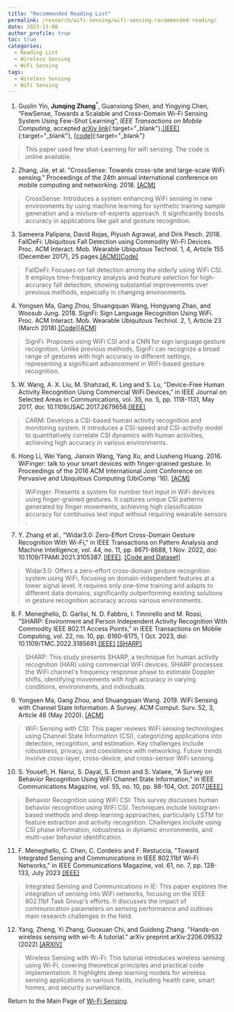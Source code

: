```yaml
---
title: "Recommended Reading List"
permalink: /research/wifi-sensing/wifi-sensing-recommended-reading/
date: 2023-11-08
author_profile: true
toc: true
categories:
  - Reading List
  - Wireless Sensing
  - WiFi Sensing
tags:
  - Wireless Sensing
  - WiFi Sensing
---
```


1. Guolin Yin, **Junqing Zhang**<sup>*</sup>, Guanxiong Shen, and Yingying Chen, “FewSense, Towards a Scalable and Cross-Domain Wi-Fi Sensing System Using Few-Shot Learning”, _IEEE Transactions on Mobile Computing_, accepted [arXiv link](https://arxiv.org/abs/2203.02014){:target="_blank"},[[IEEE]](https://ieeexplore.ieee.org/document/9947336){:target="_blank"}, [[code]](https://github.com/Guolin-Yin/FewSense){:target="_blank"}
> This paper used few shot-Learning for wifi sensing. The code is online available.

2. Zhang, Jie, et al. "CrossSense: Towards cross-site and large-scale WiFi sensing." Proceedings of the 24th annual international conference on mobile computing and networking. 2018. [[ACM]](https://dl.acm.org/doi/abs/10.1145/3241539.3241570)
> CrossSense: Introduces a system enhancing WiFi sensing in new environments by using machine learning for synthetic training sample generation and a mixture-of-experts approach. It significantly boosts accuracy in applications like gait and gesture recognition​​.

3. Sameera Palipana, David Rojas, Piyush Agrawal, and Dirk Pesch. 2018. FallDeFi: Ubiquitous Fall Detection using Commodity Wi-Fi Devices. Proc. ACM Interact. Mob. Wearable Ubiquitous Technol. 1, 4, Article 155 (December 2017), 25 pages.[[ACM]](https://dl.acm.org/doi/10.1145/3161183)[[Code]](https://github.com/dmsp123/FallDeFi/tree/master)
> FallDeFi: Focuses on fall detection among the elderly using WiFi CSI. It employs time-frequency analysis and feature selection for high-accuracy fall detection, showing substantial improvements over previous methods, especially in changing environments​​. 

4. Yongsen Ma, Gang Zhou, Shuangquan Wang, Hongyang Zhao, and Woosub Jung. 2018. SignFi: Sign Language Recognition Using WiFi. Proc. ACM Interact. Mob. Wearable Ubiquitous Technol. 2, 1, Article 23 (March 2018).[[Code]](https://yongsen.github.io/SignFi/)[[ACM]](https://dl.acm.org/doi/10.1145/3191755) 
> SignFi: Proposes using WiFi CSI and a CNN for sign language gesture recognition. Unlike previous methods, SignFi can recognize a broad range of gestures with high accuracy in different settings, representing a significant advancement in WiFi-based gesture recognition​​.

5. W. Wang, A. X. Liu, M. Shahzad, K. Ling and S. Lu, "Device-Free Human Activity Recognition Using Commercial WiFi Devices," in IEEE Journal on Selected Areas in Communications, vol. 35, no. 5, pp. 1118-1131, May 2017, doi: 10.1109/JSAC.2017.2679658.[[IEEE]](https://ieeexplore.ieee.org/document/7875148)
> CARM: Develops a CSI-based human activity recognition and monitoring system. It introduces a CSI-speed and CSI-activity model to quantitatively correlate CSI dynamics with human activities, achieving high accuracy in various environments​​.

6. Hong Li, Wei Yang, Jianxin Wang, Yang Xu, and Liusheng Huang. 2016. WiFinger: talk to your smart devices with finger-grained gesture. In Proceedings of the 2016 ACM International Joint Conference on Pervasive and Ubiquitous Computing (UbiComp '16). [[ACM]](https://dl.acm.org/doi/10.1145/2971648.2971738)
> WiFinger: Presents a system for number text input in WiFi devices using finger-grained gestures. It captures unique CSI patterns generated by finger movements, achieving high classification accuracy for continuous text input without requiring wearable sensors​​.

7. Y. Zhang et al., "Widar3.0: Zero-Effort Cross-Domain Gesture Recognition With Wi-Fi," in IEEE Transactions on Pattern Analysis and Machine Intelligence, vol. 44, no. 11, pp. 8671-8688, 1 Nov. 2022, doi: 10.1109/TPAMI.2021.3105387. [[IEEE]](https://ieeexplore.ieee.org/document/9516988). [[Code and Dataset]](http://tns.thss.tsinghua.edu.cn/widar3.0/)
> Widar3.0: Offers a zero-effort cross-domain gesture recognition system using WiFi, focusing on domain-independent features at a lower signal level. It requires only one-time training and adapts to different data domains, significantly outperforming existing solutions in gesture recognition accuracy across various environments​​.

8.  F. Meneghello, D. Garlisi, N. D. Fabbro, I. Tinnirello and M. Rossi, "SHARP: Environment and Person Independent Activity Recognition With Commodity IEEE 802.11 Access Points," in IEEE Transactions on Mobile Computing, vol. 22, no. 10, pp. 6160-6175, 1 Oct. 2023, doi: 10.1109/TMC.2022.3185681.[[IEEE]](https://ieeexplore.ieee.org/document/9804861).[[SHARP]](https://github.com/francescamen/SHARP/tree/main)
> SHARP: This study presents SHARP, a technique for human activity recognition (HAR) using commercial WiFi devices. SHARP processes the WiFi channel's frequency response phase to estimate Doppler shifts, identifying movements with high accuracy in varying conditions, environments, and individuals​​.


9. Yongsen Ma, Gang Zhou, and Shuangquan Wang. 2019. WiFi Sensing with Channel State Information: A Survey. ACM Comput. Surv. 52, 3, Article 46 (May 2020). [[ACM]](https://dl.acm.org/doi/10.1145/3310194)
> WiFi Sensing with CSI: This paper reviews WiFi sensing technologies using Channel State Information (CSI), categorizing applications into detection, recognition, and estimation. Key challenges include robustness, privacy, and coexistence with networking. Future trends involve cross-layer, cross-device, and cross-sensor WiFi sensing​​.


10. S. Yousefi, H. Narui, S. Dayal, S. Ermon and S. Valaee, "A Survey on Behavior Recognition Using WiFi Channel State Information," in IEEE Communications Magazine, vol. 55, no. 10, pp. 98-104, Oct. 2017.[[IEEE]](https://ieeexplore.ieee.org/document/8067693)
> Behavior Recognition using WiFi CSI: This survey discusses human behavior recognition using WiFi CSI. Techniques include histogram-based methods and deep learning approaches, particularly LSTM for feature extraction and activity recognition. Challenges include using CSI phase information, robustness in dynamic environments, and multi-user behavior identification​​.

11. F. Meneghello, C. Chen, C. Cordeiro and F. Restuccia, "Toward Integrated Sensing and Communications in IEEE 802.11bf Wi-Fi Networks," in IEEE Communications Magazine, vol. 61, no. 7, pp. 128-133, July 2023 [[IEEE]](https://ieeexplore.ieee.org/abstract/document/10192291)
> Integrated Sensing and Communications in IE: This paper explores the integration of sensing into WiFi networks, focusing on the IEEE 802.11bf Task Group's efforts. It discusses the impact of communication parameters on sensing performance and outlines main research challenges in the field​​.

12.  Yang, Zheng, Yi Zhang, Guoxuan Chi, and Guidong Zhang. "Hands-on wireless sensing with wi-fi: A tutorial." arXiv preprint arXiv:2206.09532 (2022).[[ARXIV]](https://arxiv.org/abs/2206.09532)
> Wireless Sensing with Wi-Fi: This tutorial introduces wireless sensing using Wi-Fi, covering theoretical principles and practical code implementation. It highlights deep learning models for wireless sensing applications in various fields, including health care, smart homes, and security surveillance​​.

Return to the Main Page of [Wi-Fi Sensing](/research/wifi-sensing/wifi-sensing-main-page/).
